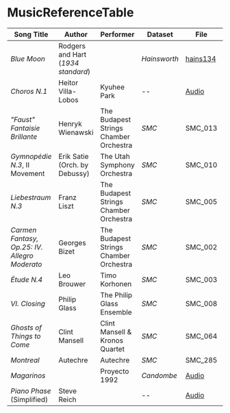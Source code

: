 # MusicReferenceTable

| **Song Title**                                | **Author**                         | **Performer**                          | **Dataset**  | **File**            | **Listen**                                                                                 | **Info**                                                                                                             |
| --------------------------------------------- | ---------------------------------- | -------------------------------------- | ------------ | ------------------- | ------------------------------------------------------------------------------------------ | -------------------------------------------------------------------------------------------------------------------- |
| *Blue Moon*                                   | Rodgers and Hart (*1934 standard*) |                                        | *Hainsworth* | [hains134](/audio/) | (/audio/hains134.flac)--                                                                   | --                                                                                                                   |
| *Choros N.1*                                  | Heitor Villa-Lobos                 | Kyuhee Park                            | --           | [Audio](/audio/)    | [Spotify](https://open.spotify.com/track/4DhEB89eDTVLVku7zfV5EI?si=3306257325404740)       |                                                                                                                      |
| *"Faust" Fantaisie Brillante*                 | Henryk Wienawski                   | The Budapest Strings Chamber Orchestra | *SMC*        | SMC_013             | [Spotify](https://open.spotify.com/track/5r2dZoRfQNtdWEDDfBohk9?si=567e2e12635a4eb1)       | [Shazam](https://www.shazam.com/track/64144933/faust-fantasy-op-20)                                                  |
| *Gymnopédie N.3*, II Movement                 | Erik Satie (Orch. by Debussy)      | The Utah Symphony Orchestra            | *SMC*        | SMC_010             | [Spotify](https://open.spotify.com/track/1u879Vbu4VnZj2Z2gZh3ai?si=8c5829ace17e496f)       | [Shazam](https://www.shazam.com/track/378266099/gymnopodie-no-3-orchestrated-by-debussy)                             |
| *Liebestraum N.3*                             | Franz Liszt                        | The Budapest Strings Chamber Orchestra | *SMC*        | SMC_005             | [Spotify](https://open.spotify.com/track/4h9wHndw2juXYncAHTa6Qx?si=7JGfBZbHRPSQNTC1L8Nfgw) | [Shazam](https://www.shazam.com/track/64144937/liebestraum-no-3)                                                     |
| *Carmen Fantasy, Op.25: IV. Allegro Moderato* | Georges Bizet                      | The Budapest Strings Chamber Orchestra | *SMC*        | SMC_002             | [YouTube](https://www.youtube.com/watch?v=CdS2Ccd0W_8)                                     | [Shazam](https://www.shazam.com/track/64144939/carmen-fantasy-op-25)                                                 |
| *Étude N.4*                                   | Leo Brouwer                        | Timo Korhonen                          | *SMC*        | SMC_003             | [Spotify](https://open.spotify.com/track/5xIgmgayO5SrkprPRyWrZk?si=SYOhztcTQE-2kaQdZ1pMvw) | [Shazam](https://www.shazam.com/track/91930074/12-%C3%A9tudes-no-4-des-accords-r%C3%A9p%C3%A9t%C3%A9s-un-peu-modere) |
| *VI. Closing*                                 | Philip Glass                       | The Philip Glass Ensemble              | *SMC*        | SMC_008             | [Spotify](https://open.spotify.com/track/6nXArMkjtAdWNGr0jEUH5E?si=66f45936c45a459d)       | [Shazam](https://www.shazam.com/track/45752382/closing)                                                              |
| *Ghosts of Things to Come*                    | Clint Mansell                      | Clint Mansell & Kronos Quartet         | *SMC*        | SMC_064             | [Spotify](https://open.spotify.com/track/6nXArMkjtAdWNGr0jEUH5E?si=66f45936c45a459d)       | [Shazam](https://www.shazam.com/track/20011818/ghosts-of-things-to-come)                                             |
| *Montreal*                                    | Autechre                           | Autechre                               | *SMC*        | SMC_285             | [Spotify](https://open.spotify.com/track/0Og7Doec2OJfj6B4YHHReJ?si=b0abdae0ee2d47d1)       | [Shazam](https://www.shazam.com/track/423819/montreal)                                                               |
| *Magarinos*                                   |                                    | Proyecto 1992                          | *Candombe*   | [Audio](/audio/)    |                                                                                            |                                                                                                                      |
| *Piano Phase* (Simplified)                    | Steve Reich                        |                                        | --           | [Audio](/audio/)    |                                                                                            |                                                                                                                      |
